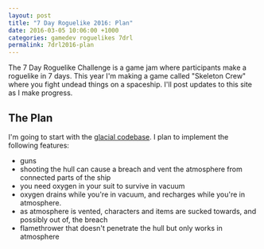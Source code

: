 ```yaml
---
layout: post
title: "7 Day Roguelike 2016: Plan"
date: 2016-03-05 10:06:00 +1000
categories: gamedev roguelikes 7drl
permalink: 7drl2016-plan
---
```


The 7 Day Roguelike Challenge is a game jam where participants make a roguelike in 7 days.
This year I'm making a game called "Skeleton Crew" where you fight undead things
on a spaceship. I'll post updates to this site as I make progress.

## The Plan
I'm going to start with the [glacial
codebase](https://github.com/stevebob/glacial).
I plan to implement the following features:
- guns
- shooting the hull can cause a breach and vent the atmosphere from connected
  parts of the ship
- you need oxygen in your suit to survive in vacuum
- oxygen drains while
  you're in vacuum, and recharges while you're in atmosphere.
- as atmosphere is vented, characters and items are sucked towards, and possibly
  out of, the breach
- flamethrower that doesn't penetrate the hull but only works in atmosphere
